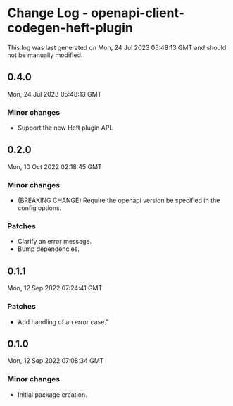 # Change Log - openapi-client-codegen-heft-plugin

This log was last generated on Mon, 24 Jul 2023 05:48:13 GMT and should not be manually modified.

## 0.4.0
Mon, 24 Jul 2023 05:48:13 GMT

### Minor changes

- Support the new Heft plugin API.

## 0.2.0
Mon, 10 Oct 2022 02:18:45 GMT

### Minor changes

- (BREAKING CHANGE) Require the openapi version be specified in the config options.

### Patches

- Clarify an error message.
- Bump dependencies.

## 0.1.1
Mon, 12 Sep 2022 07:24:41 GMT

### Patches

- Add handling of an error case."

## 0.1.0
Mon, 12 Sep 2022 07:08:34 GMT

### Minor changes

- Initial package creation.

